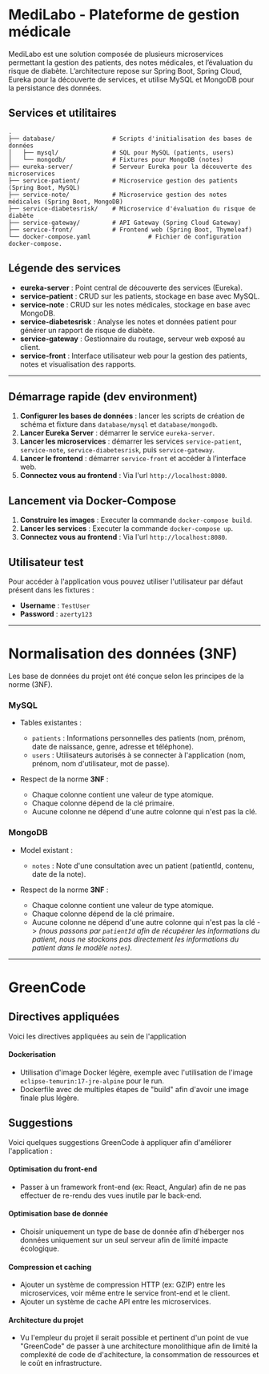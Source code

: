 # MediLabo - Plateforme de gestion médicale

MediLabo est une solution composée de plusieurs microservices permettant la gestion des patients, des notes médicales, et l’évaluation du risque de diabète. L’architecture repose sur Spring Boot, Spring Cloud, Eureka pour la découverte de services, et utilise MySQL et MongoDB pour la persistance des données.

## Services et utilitaires

```
.
├── database/                # Scripts d'initialisation des bases de données
│   ├── mysql/               # SQL pour MySQL (patients, users)
│   └── mongodb/             # Fixtures pour MongoDB (notes)
├── eureka-server/           # Serveur Eureka pour la découverte des microservices
├── service-patient/         # Microservice gestion des patients (Spring Boot, MySQL)
├── service-note/            # Microservice gestion des notes médicales (Spring Boot, MongoDB)
├── service-diabetesrisk/    # Microservice d'évaluation du risque de diabète
├── service-gateway/         # API Gateway (Spring Cloud Gateway)
├── service-front/           # Frontend web (Spring Boot, Thymeleaf)
└── docker-compose.yaml                # Fichier de configuration docker-compose.
```

## Légende des services

- **eureka-server** : Point central de découverte des services (Eureka).
- **service-patient** : CRUD sur les patients, stockage en base avec MySQL.
- **service-note** : CRUD sur les notes médicales, stockage en base avec MongoDB.
- **service-diabetesrisk** : Analyse les notes et données patient pour générer un rapport de risque de diabète.
- **service-gateway** : Gestionnaire du routage, serveur web exposé au client.
- **service-front** : Interface utilisateur web pour la gestion des patients, notes et visualisation des rapports.

---

## Démarrage rapide (dev environment)

1. **Configurer les bases de données** : lancer les scripts de création de schéma et fixture dans `database/mysql` et `database/mongodb`.
2. **Lancer Eureka Server** : démarrer le service `eureka-server`.
3. **Lancer les microservices** : démarrer les services `service-patient`, `service-note`, `service-diabetesrisk`, puis `service-gateway`.
4. **Lancer le frontend** : démarrer `service-front` et accéder à l’interface web.
5. **Connectez vous au frontend** : Via l'url `http://localhost:8080`.

## Lancement via Docker-Compose

1. **Construire les images** : Executer la commande `docker-compose build`.
2. **Lancer les services** : Executer la commande `docker-compose up`.
3. **Connectez vous au frontend** : Via l'url `http://localhost:8080`.

## Utilisateur test

Pour accéder à l'application vous pouvez utiliser l'utilisateur par défaut présent dans les fixtures :

- **Username** : `TestUser`
- **Password** : `azerty123`

---

# Normalisation des données (3NF)

Les base de données du projet ont été conçue selon les principes de la norme (3NF).

### MySQL

- Tables existantes :
  - `patients` : Informations personnelles des patients (nom, prénom, date de naissance, genre, adresse et téléphone).
  - `users` : Utilisateurs autorisés à se connecter à l'application (nom, prénom, nom d'utilisateur, mot de passe).


- Respect de la norme **3NF** :
  - Chaque colonne contient une valeur de type atomique.
  - Chaque colonne dépend de la clé primaire.
  - Aucune colonne ne dépend d'une autre colonne qui n'est pas la clé.
  
### MongoDB
- Model existant :
  - `notes` : Note d'une consultation avec un patient (patientId, contenu, date de la note).

- Respect de la norme **3NF** :
  - Chaque colonne contient une valeur de type atomique.
  - Chaque colonne dépend de la clé primaire.
  - Aucune colonne ne dépend d'une autre colonne qui n'est pas la clé -> *(nous passons par `patientId` afin de récupérer les informations du patient, nous ne stockons pas directement les informations du patient dans le modèle `notes`).*

---

# GreenCode

## Directives appliquées

Voici les directives appliquées au sein de l'application

#### Dockerisation
- Utilisation d'image Docker légère, exemple avec l'utilisation de l'image `eclipse-temurin:17-jre-alpine` pour le run.
- Dockerfile avec de multiples étapes de "build" afin d'avoir une image finale plus légère.



## Suggestions

Voici quelques suggestions GreenCode à appliquer afin d'améliorer l'application :

#### Optimisation du front-end
- Passer à un framework front-end (ex: React, Angular) afin de ne pas effectuer de re-rendu des vues inutile par le back-end.

#### Optimisation base de donnée
- Choisir uniquement un type de base de donnée afin d'héberger nos données uniquement sur un seul serveur afin de limité impacte écologique.

#### Compression et caching
- Ajouter un système de compression HTTP (ex: GZIP) entre les microservices, voir même entre le service front-end et le client.
- Ajouter un système de cache API entre les microservices.

#### Architecture du projet
- Vu l'empleur du projet il serait possible et pertinent d'un point de vue "GreenCode" de passer à une architecture monolithique afin de limité la complexité de code de d'achitecture, la consommation de ressources et le coût en infrastructure.